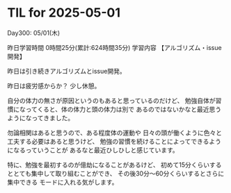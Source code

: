 # TIL for 2025-05-01
Day300: 05/01(木)

昨日学習時間 0時間25分(累計:624時間35分)
学習内容 【アルゴリズム・issue開発】

昨日は引き続きアルゴリズムとissue開発。

昨日は疲労感からか？
少し休憩。

自分の体力の無さが原因というのもあると思っているのだけど、
勉強自体が習慣になってくると、体の体力と頭の体力は別で
あるのではないかなと最近思うようになってきました。

勿論相関はあると思うので、ある程度体の運動や
日々の頭が働くように色々と工夫する必要はあると思うけど、
勉強の習慣を続けることによってできるようになるっていうことが
あるなと最近ひしひしと感じています。

特に、勉強を最初するのが億劫になることがあるけど、
初めて15分くらいするととても集中して取り組むことができ、
その後30分〜60分くらいするとさらに集中できる
モードに入れる気がします。